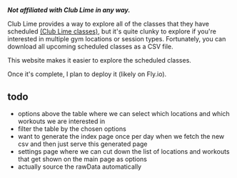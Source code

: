 #

**_Not affiliated with Club Lime in any way._**

Club Lime provides a way to explore all of the classes that they have scheduled [(Club Lime classes)](https://www.clublime.com.au/classes/), but it's quite clunky to explore if you're interested in multiple gym locations or session types. Fortunately, you can download all upcoming scheduled classes as a CSV file.

This website makes it easier to explore the scheduled classes.

Once it's complete, I plan to deploy it (likely on Fly.io).

## todo

- options above the table where we can select which locations and which workouts we are interested in
- filter the table by the chosen options
- want to generate the index page once per day when we fetch the new csv and then just serve this generated page
- settings page where we can cut down the list of locations and workouts that get shown on the main page as options
- actually source the rawData automatically
